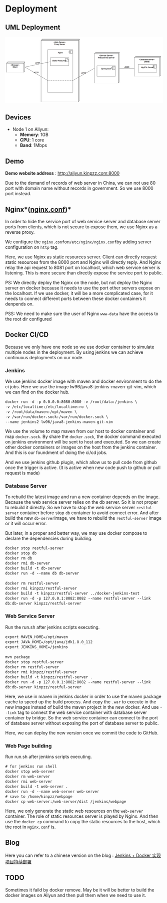 # Deployment

## UML Deployment

![uml_deployment](./src/uml_deployment.png)

## Devices

* Node 1 on Aliyun:
  * **Memory**: 1GB
  * **CPU**: 1 core
  * **Band**: 1Mbps

## Demo

**Demo website address** : http://aliyun.kinpzz.com:8000

Due to the demand of records  of web server in China, we can not use 80 port with domain name without records in government. So we use 8000 port instead.

## Nginx*([nginx.conf](/nginx.conf))*

In order to hide the service port of web service server and database server ports from clients, which is not secure to expose them, we use Nginx as a reverse proxy.

We configure the `nginx.conf`on`/etc/nginx/nginx.conf`by adding server configuration on `http` tag.

Here, we use Nginx as static resources server. Client can directly request static resources from the 8000 port and Nginx will directly reply. And Nginx relay the api request to 8081 port on localhost, which web service server is listening. This is more secure than directly expose the service port to public. 

PS: We directly deploy the Nginx on the node, but not deploy the Nginx server on docker because it needs to use the port other servers expose on the localhost. If we use docker, it will be a more complicated case, for it needs to connect different ports between these docker containers it denpends on.

PSS: We need to make sure the user of Nginx `www-data` have the access to the root dir configured  

## Docker CI/CD

Because we only have one node so we use docker container to simulate multiple nodes in the deployment. By using jenkins we can achieve continuous deployments on our node.

### Jenkins

We use jenkins docker image with maven and docker environment to do the ci jobs. Here we use the image lw96/java8-jenkins-maven-git-vim, which we can find on the docker hub.

```
docker run -d -p 0.0.0.0:8080:8080 -v /root/data:/jenkins \
-v /etc/localtime:/etc/localtime:ro \
-v /root/data/maven:/opt/maven \
-v /var/run/docker.sock:/var/run/docker.sock \
--name jenkins2 lw96/java8-jenkins-maven-git-vim
```

We use the volume to map maven from our host to docker container and map `docker.sock`. By share the `docker.sock`, the docker command executed on jenkins environment will be sent to host and executed. So we can create other docker containers or images on the host from the jenkins container. And this is our foundment of doing the ci/cd jobs.

And we use jenkins github plugin, which allow us to pull code from github once the trigger is active. (It is active when new code push to github or pull request is made)

### Database Server

To rebuild the latest image and run a new container depends on the image. Because the web service server relies on the db server. So it is not proper to rebuild it directly. So we have to stop the web service server `restful-server` container before stop `db` container to avoid connect error. And after build the new `db-server`image, we have to rebuild the `restful-server` image or it will occur error.

But later, in a proper and better way, we may use docker compose to declare the dependencies during building.

``` shell
docker stop restful-server
docker stop db
docker rm db
docker rmi db-server
docker build -t db-server 
docker run -d --name db db-server

docker rm restful-server
docker rmi kinpzz/restful-server
docker build -t kinpzz/restful-server ../docker-jenkins-test
docker run -d -p 127.0.0.1:8082:8082 --name restful-server --link db:db-server kinpzz/restful-server

```

### Web Service Server

Run the run.sh after jenkins scripts executing.

```shell
export MAVEN_HOME=/opt/maven
export JAVA_HOME=/opt/java/jdk1.8.0_112
export JENKINS_HOME=/jenkins

mvn package
docker stop restful-server
docker rm restful-server
docker rmi kinpzz/restful-server
docker build -t kinpzz/restful-server .
docker run -d -p 127.0.0.1:8082:8082 --name restful-server --link db:db-server kinpzz/restful-server
```

Here, we use in maven in jenkins docker in order to use the maven package cache to speed up the build process. And copy the `.war` to execute in the new images instead of build the maven project in the new docker. And use ``--link`` tag to connect the web service container with database server container by bridge. So the web service container can connect to the port of database server without exposing the port of database server to public.

Here, we can deploy the new version once we commit the code to GitHub.

### Web Page building

Run run.sh after jenkins scripts executing.

```shell
# for jenkins run shell
docker stop web-server
docker rm web-server
docker rmi web-server
docker build -t web-server .
docker run -d --name web-server web-server
# save to /home/kinpzz/webpage
docker cp web-server:/web-server/dist /jenkins/webpage
```

Here, we only generate the static web resources on the `web-server` container. The role of static resources server is played by Nginx. And then use the `docker cp` command to copy the static resources to the host, which the root in `Nginx.conf` is.



## Blog

Here you can refer to a chinese version on the blog : [Jenkins + Docker 实现项目持续部署](https://blog.kinpzz.com/2017/06/08/jenkins-docker-ci-cd/)

## TODO

Sometimes it faild by docker remove. May be it will be better to build the docker images on Aliyun and then pull them when we need to use it.

